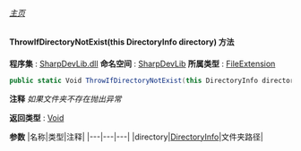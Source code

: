 ###### [主页](./Index.md "主页")
#### ThrowIfDirectoryNotExist(this DirectoryInfo directory) 方法
**程序集** : [SharpDevLib.dll](./SharpDevLib.assembly.md "SharpDevLib.dll")
**命名空间** : [SharpDevLib](./SharpDevLib.namespace.md "SharpDevLib")
**所属类型** : [FileExtension](./SharpDevLib.FileExtension.md "FileExtension")
``` csharp
public static Void ThrowIfDirectoryNotExist(this DirectoryInfo directory)
```
**注释**
*如果文件夹不存在抛出异常*

**返回类型** : [Void](https://learn.microsoft.com/en-us/dotnet/api/system.void "Void")

**参数**
|名称|类型|注释|
|---|---|---|
|directory|[DirectoryInfo](https://learn.microsoft.com/en-us/dotnet/api/system.io.directoryinfo "DirectoryInfo")|文件夹路径|

